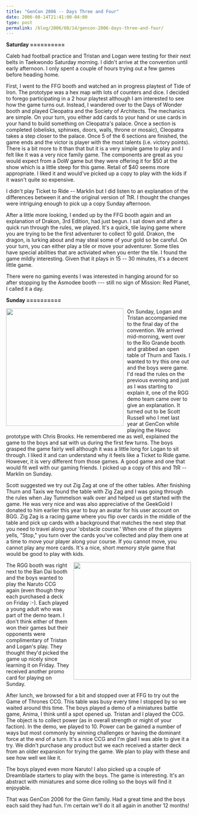 ```yaml
---
title: "GenCon 2006 -- Days Three and Four"
date: 2006-08-14T21:41:00-04:00
type: post
permalink: /blog/2006/08/14/gencon-2006-days-three-and-four/
---
```

<span style="font-weight: bold;">Saturday ==========</span><span style="font-weight: bold;"><span style="font-weight: bold;"></p> 

<p>
  </span></span>Caleb had football practice and Tristan and Logan were testing for their next belts in Taekwondo Saturday morning. I didn't arrive at the convention until early afternoon. I only spent a couple of hours trying out a few games before heading home.
</p>

<p>
  First, I went to the FFG booth and watched an in progress playtest of Tide of Iron. The prototype was a hex map with lots of counters and dice. I decided to forego participating in a 2 hour playtest although I am interested to see how the game turns out. Instead, I wandered over to the Days of Wonder booth and played Cleopatra and the Society of Architects. The mechanics are simple. On your turn, you either add cards to your hand or use cards in your hand to build something on Cleopatra's palace. Once a section is completed (obelisks, sphinxes, doors, walls, throne or mosaic), Cleopatra takes a step closer to the palace. Once 5 of the 6 sections are finished, the game ends and the victor is player with the most talents (i.e. victory points). There is a bit more to it than that but it is a very simple game to play and I felt like it was a very nice family game. The components are great as you would expect from a DoW game but they were offering it for $50 at the show which is a little steep for this game. Retail of $40 seems more appropriate. I liked it and would've picked up a copy to play with the kids if it wasn't quite so expensive.
</p>

<p>
  I didn't play Ticket to Ride -- Marklin but I did listen to an explanation of the differences between it and the original version of TtR. I thought the changes were intriguing enough to pick up a copy Sunday afternoon.
</p>

<p>
  After a little more looking, I ended up by the FFG booth again and an explanation of Drakon, 3rd Edition, had just begun. I sat down and after a quick run through the rules, we played. It's a quick, tile laying game where you are trying to be the first adventurer to collect 10 gold. Drakon, the dragon, is lurking about and may steal some of your gold so be careful. On your turn, you can either play a tile or move your adventurer. Some tiles have special abilities that are activiated when you enter the tile. I found the game mildly interesting. Given that it plays in 15 -- 30 minutes, it's a decent little game.
</p>

<p>
  There were no gaming events I was interested in hanging around for so after stopping by the Asmodee booth --- still no sign of Mission: Red Planet, I called it a day.
</p>

<p>
  <span style="font-weight: bold;">Sunday ==========</span>
</p>

<p>
  <a onblur="try {parent.deselectBloggerImageGracefully();} catch(e) {}" href="https://static.flickr.com/90/215621750_161b62ad95_o.jpg"><img style="margin: 0pt 10px 10px 0pt; float: left; cursor: pointer; width: 320px;" src="https://static.flickr.com/90/215621750_161b62ad95_o.jpg" alt="" border="0" /></a>On Sunday, Logan and Tristan accompanied me to the final day of the convention. We arrived mid-morning, went over to the Rio Grande booth and grabbed an open table of Thurn and Taxis. I wanted to try this one out and the boys were game. I'd read the rules on the previous evening and just as I was starting to explain it, one of the RGG demo team came over to give an explanation. It turned out to be Scott Russell who I met last year at GenCon while playing the Havoc prototype with Chris Brooks. He remembered me as well, explained the game to the boys and sat with us during the first few turns. The boys grasped the game fairly well although it was a little long for Logan to sit through. I liked it and can understand why it feels like a Ticket to Ride game. However, it is very different from those games. A good game and one that would fit well with our gaming friends. I picked up a copy of this and TtR -- Marklin on Sunday.
</p>

<p>
  Scott suggested we try out Zig Zag at one of the other tables. After finishing Thurn and Taxis we found the table with Zig Zag and I was going through the rules when Jay Tummelson walk over and helped us get started with the game. He was very nice and was also appreciative of the GeekGold I donated to him earlier this year to buy an avatar for his user account on BGG. Zig Zag is a racing game where you flip over cards in the middle of the table and pick up cards with a background that matches the next step that you need to travel along your 'obstacle course.' When one of the players yells, "Stop," you turn over the cards you've collected and play them one at a time to move your player along your course. If you cannot move, you cannot play any more cards. It's a nice, short memory style game that would be good to play with kids.
</p>

<p>
  <a onblur="try {parent.deselectBloggerImageGracefully();} catch(e) {}" href="https://static.flickr.com/90/215621749_6752c8fe9e_o.jpg"><img style="margin: 0pt 0pt 10px 10px; float: right; cursor: pointer; width: 320px;" src="https://static.flickr.com/90/215621749_6752c8fe9e_o.jpg" alt="" border="0" /></a>The RGG booth was right next to the Ban Dai booth and the boys wanted to play the Naruto CCG again (even though they each purchased a deck on Friday :-). Each played a young adult who was part of the demo team. I don't think either of them won their games but their opponents were complimentary of Tristan and Logan's play. They thought they'd picked the game up nicely since learning it on Friday. They received another promo card for playing on Sunday.
</p>

<p>
  After lunch, we browsed for a bit and stopped over at FFG to try out the Game of Thrones CCG. This table was busy every time I stopped by so we waited around this time. The boys played a demo of a miniatures battle game, Anima, I think until a spot opened up. Tristan and I played the CCG. The object is to collect power (as in overall strength or might of your faction). In the demo, we played to 10. Power can be gained a number of ways but most commonly by winning challenges or having the dominant force at the end of a turn. It's a nice CCG and I'm glad I was able to give it a try. We didn't purchase any product but we each received a starter deck from an older expansion for trying the game. We plan to play with these and see how well we like it.
</p>

<p>
  The boys played even more Naruto! I also picked up a couple of Dreamblade starters to play with the boys. The game is interesting. It's an abstract with miniatures and some dice rolling so the boys will find it enjoyable.
</p>

<p>
  That was GenCon 2006 for the Ginn family. Had a great time and the boys each said they had fun. I'm certain we'll do it all again in another 12 months!<br /><span style="font-weight: bold;"></span>
</p>